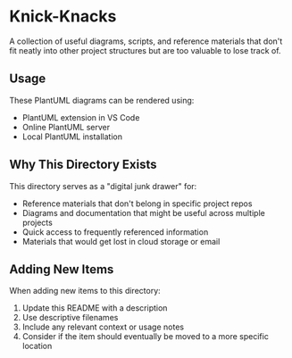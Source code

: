 # Knick-Knacks

A collection of useful diagrams, scripts, and reference materials that don't fit neatly into other project structures but are too valuable to lose track of.

## Usage

These PlantUML diagrams can be rendered using:
- PlantUML extension in VS Code
- Online PlantUML server
- Local PlantUML installation

## Why This Directory Exists

This directory serves as a "digital junk drawer" for:
- Reference materials that don't belong in specific project repos
- Diagrams and documentation that might be useful across multiple projects
- Quick access to frequently referenced information
- Materials that would get lost in cloud storage or email

## Adding New Items

When adding new items to this directory:
1. Update this README with a description
2. Use descriptive filenames
3. Include any relevant context or usage notes
4. Consider if the item should eventually be moved to a more specific location




